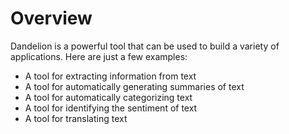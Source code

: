 # Overview

Dandelion is a powerful tool that can be used to build a variety of
applications. Here are just a few examples:

- A tool for extracting information from text
- A tool for automatically generating summaries of text
- A tool for automatically categorizing text
- A tool for identifying the sentiment of text
- A tool for translating text
